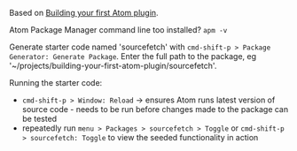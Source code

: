 Based on [Building your first Atom plugin](https://github.com/blog/2231-building-your-first-atom-plugin).

Atom Package Manager command line too installed? `apm -v`

Generate starter code named 'sourcefetch' with `cmd-shift-p > Package Generator: Generate Package`. Enter the full path to the package, eg '~/projects/building-your-first-atom-plugin/sourcefetch'.

Running the starter code:

- `cmd-shift-p > Window: Reload` -> ensures Atom runs latest version of source code - needs to be run before changes made to the package can be tested
- repeatedly run `menu > Packages > sourcefetch > Toggle` or `cmd-shift-p > sourcefetch: Toggle` to view the seeded functionality in action
